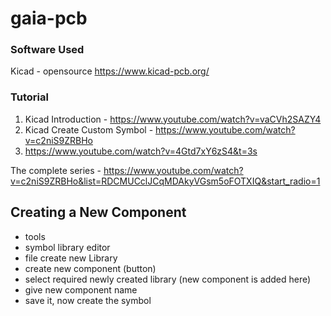 # gaia-pcb

### Software Used
Kicad - opensource
https://www.kicad-pcb.org/


### Tutorial
1. Kicad Introduction - https://www.youtube.com/watch?v=vaCVh2SAZY4
2. Kicad Create Custom Symbol - https://www.youtube.com/watch?v=c2niS9ZRBHo
3. https://www.youtube.com/watch?v=4Gtd7xY6zS4&t=3s

The complete series - https://www.youtube.com/watch?v=c2niS9ZRBHo&list=RDCMUCclJCqMDAkyVGsm5oFOTXIQ&start_radio=1




## Creating a New Component
- tools 
- symbol library editor <br>
- file create new Library <br>
- create new component (button) <br>
- select required newly created library (new component is added here) <br>
- give new component name <br>
- save it, now create the symbol <br>
